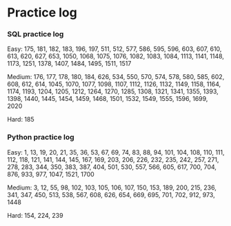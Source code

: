 # Practice log

### SQL practice log

Easy: 175, 181, 182, 183, 196, 197, 511, 512, 577, 586, 595, 596, 603, 607, 610, 613, 620, 627, 653, 1050, 1068, 1075, 1076, 1082, 1083, 1084, 1113, 1141, 1148, 1173, 1251, 1378, 1407, 1484, 1495, 1511, 1517

Medium: 176, 177, 178, 180, 184, 626, 534, 550, 570, 574, 578, 580, 585, 602, 608, 612, 614, 1045, 1070, 1077, 1098, 1107, 1112, 1126, 1132, 1149, 1158, 1164, 1174, 1193, 1204, 1205, 1212, 1264, 1270, 1285, 1308, 1321, 1341, 1355, 1393, 1398, 1440, 1445, 1454, 1459, 1468, 1501, 1532, 1549, 1555, 1596, 1699, 2020

Hard: 185


### Python practice log

Easy: 1, 13, 19, 20, 21, 35, 36, 53, 67, 69, 74, 83, 88, 94, 101, 104, 108, 110, 111, 112, 118, 121, 141, 144, 145, 167, 169, 203, 206, 226, 232, 235, 242, 257, 271, 278, 283, 344, 350, 383, 387, 404, 501, 530, 557, 566, 605, 617, 700, 704, 876, 933, 977, 1047, 1521, 1700

Medium: 3, 12, 55, 98, 102, 103, 105, 106, 107, 150, 153, 189, 200, 215, 236, 341, 347, 450, 513, 538, 567, 608, 626, 654, 669, 695, 701, 702, 912, 973, 1448

Hard: 154, 224, 239




